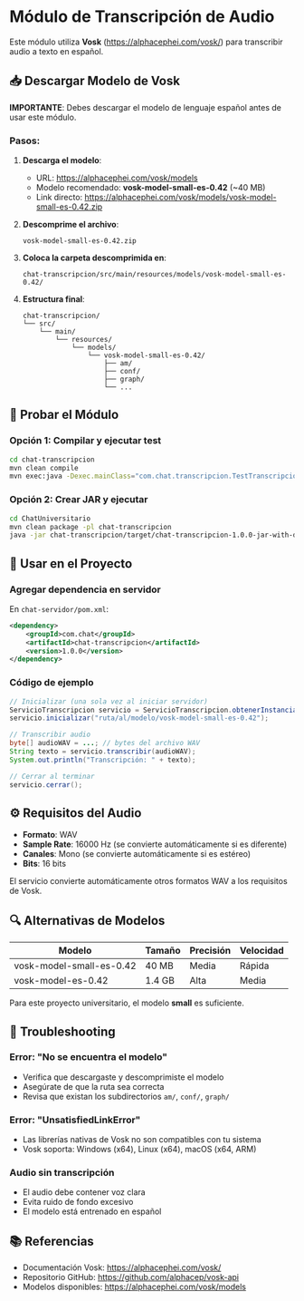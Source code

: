 # Módulo de Transcripción de Audio

Este módulo utiliza **Vosk** (https://alphacephei.com/vosk/) para transcribir audio a texto en español.

## 📥 Descargar Modelo de Vosk

**IMPORTANTE**: Debes descargar el modelo de lenguaje español antes de usar este módulo.

### Pasos:

1. **Descarga el modelo**:
   - URL: https://alphacephei.com/vosk/models
   - Modelo recomendado: **vosk-model-small-es-0.42** (~40 MB)
   - Link directo: https://alphacephei.com/vosk/models/vosk-model-small-es-0.42.zip

2. **Descomprime el archivo**:
   ```
   vosk-model-small-es-0.42.zip
   ```

3. **Coloca la carpeta descomprimida en**:
   ```
   chat-transcripcion/src/main/resources/models/vosk-model-small-es-0.42/
   ```

4. **Estructura final**:
   ```
   chat-transcripcion/
   └── src/
       └── main/
           └── resources/
               └── models/
                   └── vosk-model-small-es-0.42/
                       ├── am/
                       ├── conf/
                       ├── graph/
                       └── ...
   ```

## 🧪 Probar el Módulo

### Opción 1: Compilar y ejecutar test
```bash
cd chat-transcripcion
mvn clean compile
mvn exec:java -Dexec.mainClass="com.chat.transcripcion.TestTranscripcion"
```

### Opción 2: Crear JAR y ejecutar
```bash
cd ChatUniversitario
mvn clean package -pl chat-transcripcion
java -jar chat-transcripcion/target/chat-transcripcion-1.0.0-jar-with-dependencies.jar
```

## 📝 Usar en el Proyecto

### Agregar dependencia en servidor

En `chat-servidor/pom.xml`:

```xml
<dependency>
    <groupId>com.chat</groupId>
    <artifactId>chat-transcripcion</artifactId>
    <version>1.0.0</version>
</dependency>
```

### Código de ejemplo

```java
// Inicializar (una sola vez al iniciar servidor)
ServicioTranscripcion servicio = ServicioTranscripcion.obtenerInstancia();
servicio.inicializar("ruta/al/modelo/vosk-model-small-es-0.42");

// Transcribir audio
byte[] audioWAV = ...; // bytes del archivo WAV
String texto = servicio.transcribir(audioWAV);
System.out.println("Transcripción: " + texto);

// Cerrar al terminar
servicio.cerrar();
```

## ⚙️ Requisitos del Audio

- **Formato**: WAV
- **Sample Rate**: 16000 Hz (se convierte automáticamente si es diferente)
- **Canales**: Mono (se convierte automáticamente si es estéreo)
- **Bits**: 16 bits

El servicio convierte automáticamente otros formatos WAV a los requisitos de Vosk.

## 🔍 Alternativas de Modelos

| Modelo | Tamaño | Precisión | Velocidad |
|--------|--------|-----------|-----------|
| vosk-model-small-es-0.42 | 40 MB | Media | Rápida |
| vosk-model-es-0.42 | 1.4 GB | Alta | Media |

Para este proyecto universitario, el modelo **small** es suficiente.

## 🐛 Troubleshooting

### Error: "No se encuentra el modelo"
- Verifica que descargaste y descomprimiste el modelo
- Asegúrate de que la ruta sea correcta
- Revisa que existan los subdirectorios `am/`, `conf/`, `graph/`

### Error: "UnsatisfiedLinkError"
- Las librerías nativas de Vosk no son compatibles con tu sistema
- Vosk soporta: Windows (x64), Linux (x64), macOS (x64, ARM)

### Audio sin transcripción
- El audio debe contener voz clara
- Evita ruido de fondo excesivo
- El modelo está entrenado en español

## 📚 Referencias

- Documentación Vosk: https://alphacephei.com/vosk/
- Repositorio GitHub: https://github.com/alphacep/vosk-api
- Modelos disponibles: https://alphacephei.com/vosk/models
